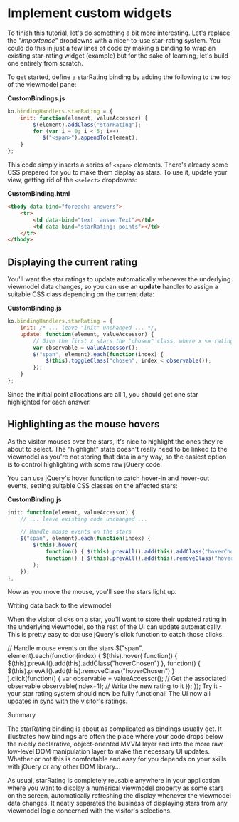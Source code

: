 # Implement custom widgets

To finish this tutorial, let's do something a bit more interesting. Let's replace the *"importance"* dropdowns with a nicer-to-use star-rating system. You could do this in just a few lines of code by making a binding to wrap an existing star-rating widget (example) but for the sake of learning, let's build one entirely from scratch.

To get started, define a starRating binding by adding the following to the top of the viewmodel pane:

**CustomBindings.js**
```javascript
ko.bindingHandlers.starRating = {
    init: function(element, valueAccessor) {
        $(element).addClass("starRating");
        for (var i = 0; i < 5; i++)
           $("<span>").appendTo(element);
    }
};
```
This code simply inserts a series of `<span>` elements. There's already some CSS prepared for you to make them display as stars. To use it, update your view, getting rid of the `<select>` dropdowns:

**CustomBinding.html**
```html
<tbody data-bind="foreach: answers">
    <tr>
        <td data-bind="text: answerText"></td>
        <td data-bind="starRating: points"></td>
    </tr>    
</tbody>
```
## Displaying the current rating

You'll want the star ratings to update automatically whenever the underlying viewmodel data changes, so you can use an  **update** handler to assign a suitable CSS class depending on the current data:

**CustomBinding.js**
```javascript
ko.bindingHandlers.starRating = {
    init: /* ... leave "init" unchanged ... */,
    update: function(element, valueAccessor) {
        // Give the first x stars the "chosen" class, where x <= rating
        var observable = valueAccessor();
        $("span", element).each(function(index) {
            $(this).toggleClass("chosen", index < observable());
        });
    }
};
```
Since the initial point allocations are all 1, you should get one star highlighted for each answer.

## Highlighting as the mouse hovers

As the visitor mouses over the stars, it's nice to highlight the ones they're about to select. The "highlight" state doesn't really need to be linked to the viewmodel as you're not storing that data in any way, so the easiest option is to control highlighting with some raw jQuery code.

You can use jQuery's hover function to catch hover-in and hover-out events, setting suitable CSS classes on the affected stars:

**CustomBinding.js**
```javascript
init: function(element, valueAccessor) {
    // ... leave existing code unchanged ... 

    // Handle mouse events on the stars
    $("span", element).each(function(index) {
        $(this).hover(
            function() { $(this).prevAll().add(this).addClass("hoverChosen") }, 
            function() { $(this).prevAll().add(this).removeClass("hoverChosen") }                
        );
    });
},
```

Now as you move the mouse, you'll see the stars light up.

Writing data back to the viewmodel

When the visitor clicks on a star, you'll want to store their updated rating in the underlying viewmodel, so the rest of the UI can update automatically. This is pretty easy to do: use jQuery's click function to catch those clicks:

// Handle mouse events on the stars
$("span", element).each(function(index) {
    $(this).hover(
        function() { $(this).prevAll().add(this).addClass("hoverChosen") }, 
        function() { $(this).prevAll().add(this).removeClass("hoverChosen") }                
    ).click(function() { 
       var observable = valueAccessor();  // Get the associated observable
       observable(index+1);               // Write the new rating to it
     }); 
});
Try it - your star rating system should now be fully functional! The UI now all updates in sync with the visitor's ratings.

Summary

The starRating binding is about as complicated as bindings usually get. It illustrates how bindings are often the place where your code drops below the nicely declarative, object-oriented MVVM layer and into the more raw, low-level DOM manipulation layer to make the necessary UI updates. Whether or not this is comfortable and easy for you depends on your skills with jQuery or any other DOM library...

As usual, starRating is completely reusable anywhere in your application where you want to display a numerical viewmodel property as some stars on the screen, automatically refreshing the display whenever the viewmodel data changes. It neatly separates the business of displaying stars from any viewmodel logic concerned with the visitor's selections.